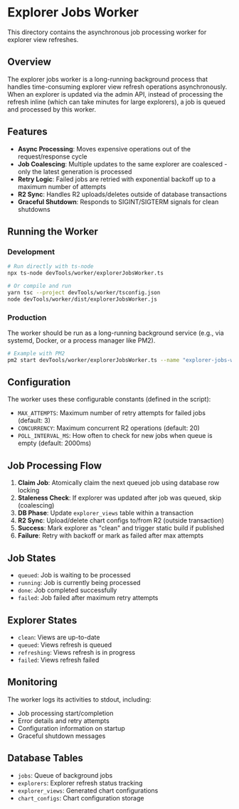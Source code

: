 # Explorer Jobs Worker

This directory contains the asynchronous job processing worker for explorer view refreshes.

## Overview

The explorer jobs worker is a long-running background process that handles time-consuming explorer view refresh operations asynchronously. When an explorer is updated via the admin API, instead of processing the refresh inline (which can take minutes for large explorers), a job is queued and processed by this worker.

## Features

- **Async Processing**: Moves expensive operations out of the request/response cycle
- **Job Coalescing**: Multiple updates to the same explorer are coalesced - only the latest generation is processed
- **Retry Logic**: Failed jobs are retried with exponential backoff up to a maximum number of attempts
- **R2 Sync**: Handles R2 uploads/deletes outside of database transactions
- **Graceful Shutdown**: Responds to SIGINT/SIGTERM signals for clean shutdowns

## Running the Worker

### Development

```bash
# Run directly with ts-node
npx ts-node devTools/worker/explorerJobsWorker.ts

# Or compile and run
yarn tsc --project devTools/worker/tsconfig.json
node devTools/worker/dist/explorerJobsWorker.js
```

### Production

The worker should be run as a long-running background service (e.g., via systemd, Docker, or a process manager like PM2).

```bash
# Example with PM2
pm2 start devTools/worker/explorerJobsWorker.ts --name "explorer-jobs-worker"
```

## Configuration

The worker uses these configurable constants (defined in the script):

- `MAX_ATTEMPTS`: Maximum number of retry attempts for failed jobs (default: 3)
- `CONCURRENCY`: Maximum concurrent R2 operations (default: 20)
- `POLL_INTERVAL_MS`: How often to check for new jobs when queue is empty (default: 2000ms)

## Job Processing Flow

1. **Claim Job**: Atomically claim the next queued job using database row locking
2. **Staleness Check**: If explorer was updated after job was queued, skip (coalescing)
3. **DB Phase**: Update `explorer_views` table within a transaction
4. **R2 Sync**: Upload/delete chart configs to/from R2 (outside transaction)
5. **Success**: Mark explorer as "clean" and trigger static build if published
6. **Failure**: Retry with backoff or mark as failed after max attempts

## Job States

- `queued`: Job is waiting to be processed
- `running`: Job is currently being processed
- `done`: Job completed successfully
- `failed`: Job failed after maximum retry attempts

## Explorer States

- `clean`: Views are up-to-date
- `queued`: Views refresh is queued
- `refreshing`: Views refresh is in progress
- `failed`: Views refresh failed

## Monitoring

The worker logs its activities to stdout, including:

- Job processing start/completion
- Error details and retry attempts
- Configuration information on startup
- Graceful shutdown messages

## Database Tables

- `jobs`: Queue of background jobs
- `explorers`: Explorer refresh status tracking
- `explorer_views`: Generated chart configurations
- `chart_configs`: Chart configuration storage
